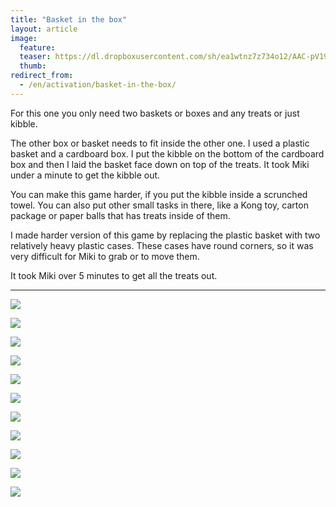 ```yaml
---
title: "Basket in the box"
layout: article
image:
  feature:
  teaser: https://dl.dropboxusercontent.com/sh/ea1wtnz7z734o12/AAC-pV19GYO5KXyejrM7HBhva/aktivointi/kori-laatikossa/DSC45276-245px.jpg
  thumb:
redirect_from:
  - /en/activation/basket-in-the-box/
---
```


For this one you only need two baskets or boxes and any treats or just kibble.

The other box or basket needs to fit inside the other one. I used a plastic basket and a cardboard box. I put the kibble on the bottom of the cardboard box and then I laid the basket face down on top of the treats. It took Miki under a minute to get the kibble out.

You can make this game harder, if you put the kibble inside a scrunched towel. You can also put other small tasks in there, like a Kong toy, carton package or paper balls that has treats inside of them.

I made harder version of this game by replacing the plastic basket with two relatively heavy plastic cases. These cases have round corners, so it was very difficult for Miki to grab or to move them.

It took Miki over 5 minutes to get all the treats out.

---

[![](https://dl.dropboxusercontent.com/sh/ea1wtnz7z734o12/AADbhqlNsdFies1-08V0KF2pa/aktivointi/kori-laatikossa/DSC45195-800px.jpg)](https://dl.dropboxusercontent.com/sh/ea1wtnz7z734o12/AACMYciivTwZ9yIqc9LleJD_a/aktivointi/kori-laatikossa/DSC45195.jpg)

[![](https://dl.dropboxusercontent.com/sh/ea1wtnz7z734o12/AABtRrrnNWxSUZ4bASw11_dHa/aktivointi/kori-laatikossa/DSC45080-800px.jpg)](https://dl.dropboxusercontent.com/sh/ea1wtnz7z734o12/AABccIiqFXi-umneBIMJM4DVa/aktivointi/kori-laatikossa/DSC45080.jpg)

[![](https://dl.dropboxusercontent.com/sh/ea1wtnz7z734o12/AAAn5ujXQyudjcDcedVuAiHha/aktivointi/kori-laatikossa/DSC45152-800px.jpg)](https://dl.dropboxusercontent.com/sh/ea1wtnz7z734o12/AAAw6SvGLrOp4KoHqyKCoqsUa/aktivointi/kori-laatikossa/DSC45152.jpg)

[![](https://dl.dropboxusercontent.com/sh/ea1wtnz7z734o12/AACZEDPr10UR6CTZLB4Ve6v1a/aktivointi/kori-laatikossa/DSC45154-800px.jpg)](https://dl.dropboxusercontent.com/sh/ea1wtnz7z734o12/AAC_XQ33rBwTGKxHFiY9RIcoa/aktivointi/kori-laatikossa/DSC45154.jpg)

[![](https://dl.dropboxusercontent.com/sh/ea1wtnz7z734o12/AAC_WySGy-VCMNOB4o6voP_ia/aktivointi/kori-laatikossa/DSC45181-800px.jpg)](https://dl.dropboxusercontent.com/sh/ea1wtnz7z734o12/AADB_8UiaUvW5EnkMR1yM3Dka/aktivointi/kori-laatikossa/DSC45181.jpg)

[![](https://dl.dropboxusercontent.com/sh/ea1wtnz7z734o12/AAB5ho08Q_RcgW72XCLKW8HIa/aktivointi/kori-laatikossa/DSC45228-800px.jpg)](https://dl.dropboxusercontent.com/sh/ea1wtnz7z734o12/AACjciHTUAbkfIi9dcUf03Gla/aktivointi/kori-laatikossa/DSC45228.jpg)

[![](https://dl.dropboxusercontent.com/sh/ea1wtnz7z734o12/AACwgMRS6DRdCpaN4jioIDi3a/aktivointi/kori-laatikossa/DSC45276-800px.jpg)](https://dl.dropboxusercontent.com/sh/ea1wtnz7z734o12/AAAj0yTJW1REOCtMnGne7F0Ta/aktivointi/kori-laatikossa/DSC45276.jpg)

[![](https://dl.dropboxusercontent.com/sh/ea1wtnz7z734o12/AADAVrrwAPKSkygeG88yMeo6a/aktivointi/kori-laatikossa/DSC48671-800px.jpg)](https://dl.dropboxusercontent.com/sh/ea1wtnz7z734o12/AADBBKSB5TbKE85U9dmfeKj5a/aktivointi/kori-laatikossa/DSC48671.jpg)

[![](https://dl.dropboxusercontent.com/sh/ea1wtnz7z734o12/AAD4OqFkdKXATtv9MTiNdx2-a/aktivointi/kori-laatikossa/DSC48676-800px.jpg)](https://dl.dropboxusercontent.com/sh/ea1wtnz7z734o12/AACNMGmDkMBOKwff_-qwg-jca/aktivointi/kori-laatikossa/DSC48676.jpg)

[![](https://dl.dropboxusercontent.com/sh/ea1wtnz7z734o12/AACUn0-40IzSGdv_5OiYDCgna/aktivointi/kori-laatikossa/DSC48732-800px.jpg)](https://dl.dropboxusercontent.com/sh/ea1wtnz7z734o12/AACMBuGciw08gcjhOAV17psSa/aktivointi/kori-laatikossa/DSC48732.jpg)

[![](https://dl.dropboxusercontent.com/sh/ea1wtnz7z734o12/AADXEmBG0N4w4RRL189pUVWza/aktivointi/kori-laatikossa/DSC48682-800px.jpg)](https://dl.dropboxusercontent.com/sh/ea1wtnz7z734o12/AADX7lUF4XOnoFPbB7Ba4K9pa/aktivointi/kori-laatikossa/DSC48682.jpg)

